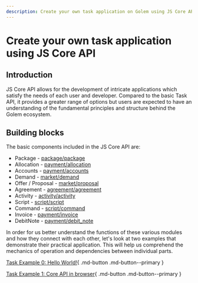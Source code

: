 ```yaml
---
description: Create your own task application on Golem using JS Core API
---
```


# Create your own task application using JS Core API

## Introduction

JS Core API allows for the development of intricate applications which satisfy the needs of each user and developer. 
Compared to the basic Task API, it provides a greater range of options but users are expected to have an understanding of the fundamental principles and structure behind the Golem ecosystem.

## Building blocks

The basic components included in the JS Core API are:

 - Package - [package/package](../docs/modules/package_package.md)
 - Allocation - [payment/allocation](../docs/modules/payment_allocation.md)
 - Accounts - [payment/accounts](../docs/modules/payment_accounts.md)
 - Demand - [market/demand](../docs/modules/market_demand.md)
 - Offer / Proposal - [market/proposal](../docs/modules/market_proposal.md)
 - Agreement - [agreement/agreement](../docs/modules/agreement_agreement.md)
 - Activity - [activity/activity](../docs/modules/activity_activity.md)
 - Script - [script/script](../docs/modules/script_script.md)
 - Command - [script/command](../docs/modules/script_command.md)
 - Invoice - [payment/invoice](../docs/modules/payment_invoice.md)
 - DebitNote - [payment/debit\_note](../docs/modules/payment_debit_note.md)

In order for us better understand the functions of these various modules and how they connect with each other, let's look at two examples that demonstrate their practical application. This will help us comprehend the mechanics of operation and dependencies between individual parts.

[Task Example 0: Hello World!](examples/hello.md){ .md-button .md-button--primary }

[Task Example 1: Core API in browser](examples/web.md){ .md-button .md-button--primary }